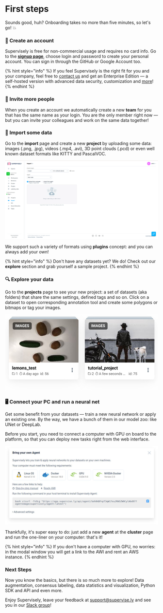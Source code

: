 # First steps

Sounds good, huh? Onboarding takes no more than five minutes, so let's go! 💥

### 🏁 Create an account

Supervisely is free for non-commercial usage and requires no card info. Go to the [**signup page**](https://app.supervise.ly/signup), choose login and password to create your personal account. You can sign in through the GitHub or Google Account too.

{% hint style="info" %}
If you feel Supervisely is the right fit for you and your company,  feel free to [contact us](https://supervise.ly/contact) and get an Enterprise Edition — a self-hosted version with advanced data security, customization and [more](https://supervise.ly/enterprise)!
{% endhint %}

### 👋 Invite more people

When you create an account we automatically create a new **team** for you that has the same name as your login. You are the only member right now — but you can invite your colleagues and work on the same data together!

### 📂 Import some data

Go to the **import** page and create a new **project** by uploading some data: images \(.png, .jpg\), videos \(.mp4, .avi\), 3D point clouds \(.pcd\) or even well known dataset formats like KITTY and PascalVOC.

![](../assets/uploading.gif)

We support such a variety of formats using **plugins** concept: and you can always add your own!

{% hint style="info" %}
Don't have any datasets yet? We do! Check out our **explore** section and grab yourself a sample project.
{% endhint %}

### 🔍 Explore your data

Go to the **projects** page to see your new project: a set of datasets \(aka folders\) that share the same settings, defined tags and so on. Click on a dataset to open corresponding annotation tool and create some polygons or bitmaps or tag your images.

![](../assets/projects-cards.jpg)

### 🖥 Connect your PC and run a neural net

Get some benefit from your datasets — train a new neural network or apply an existing one. By the way, we have a bunch of them in our model zoo: like UNet or DeepLab.

Before you start, you need to connect a computer with GPU on board to the platform, so that you can deploy new tasks right from the web interface.

![](../assets/deploy-agent-modal.jpg)

Thankfully, it's super easy to do: just add a new **agent** at the **cluster** page and run the one-liner on your computer: that's it!

{% hint style="info" %}
If you don't have a computer with GPU, no worries: in the modal window you will get a link to the AWI and rent an AWS instance.
{% endhint %}

### Next Steps

Now you know the basics, but there is so much more to explore! Data augmentation, consensus labeling, data statistics and visualization, Python SDK and API and even more.

Enjoy Supervisely, leave your feedback at [support@supervise.ly](mailto:support@supervise.ly) and see you in our [Slack group](https://supervise.ly/slack)!

